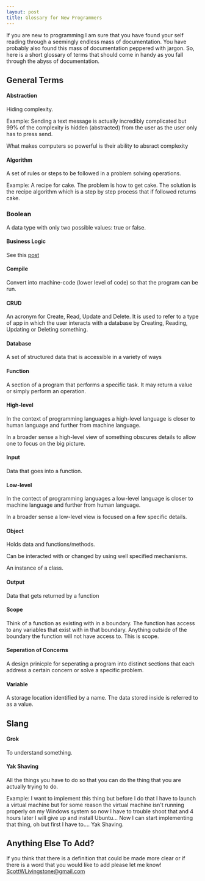 ```yaml
---
layout: post
title: Glossary for New Programmers
---
```


If you are new to programming I am sure that you have found your self reading through a seemingly endless mass of documentation.  You have probably also found this mass of documentation peppered with jargon.  So, here is a short glossary of terms that should come in handy as you fall through the abyss of documentation.

## General Terms

####  Abstraction

Hiding complexity.  

Example:  Sending a text message is actually incredibly complicated but 99% of the complexity is hidden (abstracted) from the user as the user only has to press send.

What makes computers so powerful is their ability to absract complexity

####  Algorithm

A set of rules or steps to be followed in a problem solving operations.

Example: A recipe for cake.  The problem is how to get cake.  The solution is the recipe algorithm which is a step by step process that if followed returns cake.


### Boolean

A data type with only two possible values: true or false.

####  Business Logic

See this [post](https://softwareengineering.stackexchange.com/questions/234251/what-really-is-the-business-logic)

####  Compile

Convert into machine-code (lower level of code) so that the program can be run.

####  CRUD

An acronym for Create, Read, Update and Delete.  It is used to refer to a type of app in which the user interacts with a database by Creating, Reading, Updating or Deleting something.

####  Database

A set of structured data that is accessible in a variety of ways   

####  Function

A section of a program that performs a specific task.  It may return a value or simply perform an operation.

####  High-level

In the context of programming languages a high-level language is closer to human language and further from machine language.

In a broader sense a high-level view of something obscures details to allow one to focus on the big picture.

####  Input

Data that goes into a function.

####  Low-level

In the contect of programming languages a low-level language is closer to machine language and further from human language.

In a broader sense a low-level view is focused on a few specific details.

####  Object

Holds data and functions/methods.  

Can be interacted with or changed by using well specified mechanisms.  

An instance of a class.   

#### Output

Data that gets returned by a function

####  Scope

Think of a function as existing with in a boundary.  The function has access to any variables that exist with in that boundary.  Anything outside of the boundary the function will not have access to.  This is scope.

####  Seperation of Concerns

A design prinicple for seperating a program into distinct sections that each address a certain concern or solve a specific problem.

#### Variable

A storage location identified by a name.  The data stored inside is referred to as a value.


## Slang

#### Grok

To understand something.

#### Yak Shaving

All the things you have to do so that you can do the thing that you are actually trying to do.  

Example: I want to implement this thing but before I do that I have to launch a virtual machine but for some reason the virtual machine isn't running properly on my Windows system so now I have to trouble shoot that and 4 hours later I will give up and install Ubuntu... Now I can start implementing that thing, oh but first I have to....   Yak Shaving.


## Anything Else To Add?

If you think that there is a definition that could be made more clear or if there is a word that you would like to add please let me know!  ScottWLivingstone@gmail.com
